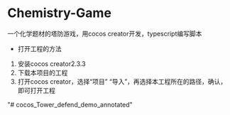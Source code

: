# Chemistry-Game
一个化学题材的塔防游戏，用cocos creator开发，typescript编写脚本

- 打开工程的方法
1. 安装cocos creator2.3.3
2. 下载本项目的工程
3. 打开cocos creator，选择“项目” “导入”，再选择本工程所在的路径，确认，即可打开工程

"# cocos_Tower_defend_demo_annotated" 
